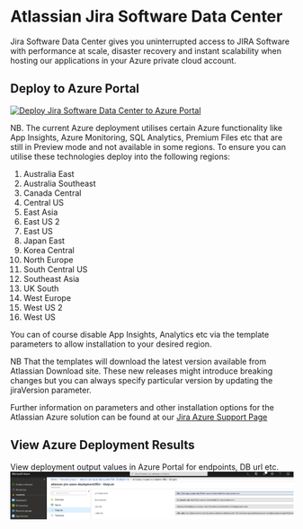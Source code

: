 # Atlassian Jira Software Data Center

Jira Software Data Center gives you uninterrupted access to JIRA Software with performance at scale, disaster recovery and instant scalability when hosting our applications in your Azure private cloud account.

## Deploy to Azure Portal

[![Deploy Jira Software Data Center to Azure Portal](https://azuredeploy.net/deploybutton.png)](https://portal.azure.com/#create/Microsoft.Template/uri/https%3A%2F%2Fbitbucket.org%2Fatlassian%2Fatlassian-azure-deployment%2Fraw%2Fmaster%2Fjira%2FmainTemplate.json)

NB. The current Azure deployment utilises certain Azure functionality like App Insights, Azure Monitoring, SQL Analytics, Premium Files etc that are still in Preview mode and not available in some regions. To ensure you can utilise these technologies deploy into the following regions:  

1. Australia East
2. Australia Southeast
3. Canada Central
4. Central US
5. East Asia
6. East US 2
7. East US
8. Japan East
9. Korea Central
10. North Europe
11. South Central US
12. Southeast Asia
13. UK South
14. West Europe
15. West US 2
16. West US

You can of course disable App Insights, Analytics etc via the template parameters to allow installation to your desired region.  

NB That the templates will download the latest version available from Atlassian Download site. These new releases might introduce breaking changes but you can always specify particular version by updating the jiraVersion parameter.  

Further information on parameters and other installation options for the Atlassian Azure solution can be found at our [Jira Azure Support Page](https://confluence.atlassian.com/adminjiraserver075/getting-started-with-jira-data-center-on-azure-937183335.html)  

## View Azure Deployment Results

View deployment output values in Azure Portal for endpoints, DB url etc.  
![alt text](images/JiraDeploymentResults.png "Jira Deployment Results")
